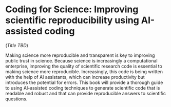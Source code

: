 # Coding for Science: Improving scientific reproducibility using AI-assisted coding

(*Title TBD*)


Making science more reproducible and transparent is key to improving public trust in science.  Because science is increasingly a computational enterprise, improving the quality of scientific research code is essential to making science more reproducible. Increasingly, this code is being written with the help of AI assistants, which can increase productivity but introduces the potential for errors.  This book will provide a thorough guide to using AI-assisted coding techniques to generate scientific code that is readable and robust and that can provide reproducible answers to scientific questions.


```{tableofcontents}
```
